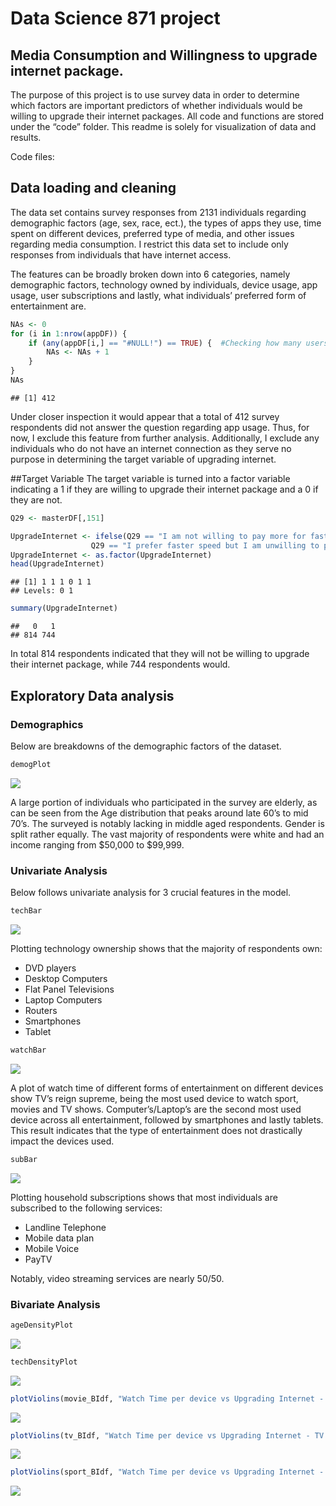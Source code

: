 Data Science 871 project
================

## Media Consumption and Willingness to upgrade internet package.

The purpose of this project is to use survey data in order to determine
which factors are important predictors of whether individuals would be
willing to upgrade their internet packages. All code and functions are
stored under the “code” folder. This readme is solely for visualization
of data and results.

Code files:

## Data loading and cleaning

The data set contains survey responses from 2131 individuals regarding
demographic factors (age, sex, race, ect.), the types of apps they use,
time spent on different devices, preferred type of media, and other
issues regarding media consumption. I restrict this data set to include
only responses from individuals that have internet access.

The features can be broadly broken down into 6 categories, namely
demographic factors, technology owned by individuals, device usage, app
usage, user subscriptions and lastly, what individuals’ preferred form
of entertainment are.

``` r
NAs <- 0
for (i in 1:nrow(appDF)) {
    if (any(appDF[i,] == "#NULL!") == TRUE) {  #Checking how many users did not answer this question
        NAs <- NAs + 1
    }
}
NAs
```

    ## [1] 412

Under closer inspection it would appear that a total of 412 survey
respondents did not answer the question regarding app usage. Thus, for
now, I exclude this feature from further analysis. Additionally, I
exclude any individuals who do not have an internet connection as they
serve no purpose in determining the target variable of upgrading
internet.

\##Target Variable The target variable is turned into a factor variable
indicating a 1 if they are willing to upgrade their internet package and
a 0 if they are not.

``` r
Q29 <- masterDF[,151]

UpgradeInternet <- ifelse(Q29 == "I am not willing to pay more for faster download speeds as my current speed is sufficient for my needs" |
                  Q29 == "I prefer faster speed but I am unwilling to pay more than I already do", 0, 1)
UpgradeInternet <- as.factor(UpgradeInternet)
head(UpgradeInternet)
```

    ## [1] 1 1 1 0 1 1
    ## Levels: 0 1

``` r
summary(UpgradeInternet)
```

    ##   0   1 
    ## 814 744

In total 814 respondents indicated that they will not be willing to
upgrade their internet package, while 744 respondents would.

## Exploratory Data analysis

### Demographics

Below are breakdowns of the demographic factors of the dataset.

``` r
demogPlot
```

![](README_files/figure-gfm/unnamed-chunk-5-1.png)<!-- -->

A large portion of individuals who participated in the survey are
elderly, as can be seen from the Age distribution that peaks around late
60’s to mid 70’s. The surveyed is notably lacking in middle aged
respondents. Gender is split rather equally. The vast majority of
respondents were white and had an income ranging from \$50,000 to
\$99,999.

### Univariate Analysis

Below follows univariate analysis for 3 crucial features in the model.

``` r
techBar
```

![](README_files/figure-gfm/unnamed-chunk-6-1.png)<!-- -->

Plotting technology ownership shows that the majority of respondents
own:

- DVD players
- Desktop Computers
- Flat Panel Televisions
- Laptop Computers
- Routers
- Smartphones
- Tablet

``` r
watchBar
```

![](README_files/figure-gfm/unnamed-chunk-7-1.png)<!-- -->

A plot of watch time of different forms of entertainment on different
devices show TV’s reign supreme, being the most used device to watch
sport, movies and TV shows. Computer’s/Laptop’s are the second most used
device across all entertainment, followed by smartphones and lastly
tablets. This result indicates that the type of entertainment does not
drastically impact the devices used.

``` r
subBar
```

![](README_files/figure-gfm/unnamed-chunk-8-1.png)<!-- -->

Plotting household subscriptions shows that most individuals are
subscribed to the following services:

- Landline Telephone
- Mobile data plan
- Mobile Voice
- PayTV

Notably, video streaming services are nearly 50/50.

### Bivariate Analysis

``` r
ageDensityPlot
```

![](README_files/figure-gfm/unnamed-chunk-9-1.png)<!-- -->

``` r
techDensityPlot
```

![](README_files/figure-gfm/unnamed-chunk-10-1.png)<!-- -->

``` r
plotViolins(movie_BIdf, "Watch Time per device vs Upgrading Internet - Movies")
```

![](README_files/figure-gfm/unnamed-chunk-11-1.png)<!-- -->

``` r
plotViolins(tv_BIdf, "Watch Time per device vs Upgrading Internet - TV Shows")
```

![](README_files/figure-gfm/unnamed-chunk-11-2.png)<!-- -->

``` r
plotViolins(sport_BIdf, "Watch Time per device vs Upgrading Internet - Sport")
```

![](README_files/figure-gfm/unnamed-chunk-11-3.png)<!-- -->
